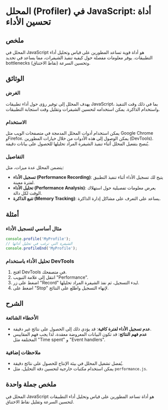 <!--
Meta Description: # المحلل (Profiler) في JavaScript: أداة تحسين الأداء ## ملخص المحلل في JavaScript هو أداة قوية تساعد المطورين على قياس وتحليل أداء التطبيقات. يوفر معل...
Meta Keywords: على, المحلل, الأداء, javascript, إلى
-->

# المحلل (Profiler) في JavaScript: أداة تحسين الأداء

## ملخص
المحلل في JavaScript هو أداة قوية تساعد المطورين على قياس وتحليل أداء التطبيقات. يوفر معلومات مفصلة حول كيفية تنفيذ الشيفرات، مما يساعد في تحديد bottlenecks (نقاط الاختناق) وتحسين السرعة.

## الوثائق
### الغرض
يهدف المحلل إلى توفير رؤى حول أداء تطبيقات JavaScript، بما في ذلك وقت التنفيذ واستخدام الذاكرة. يمكن استخدامه لتحسين الشيفرات وتقليل وقت استجابة التطبيقات.

### الاستخدام
يمكن استخدام أدوات المحلل المدمجة في متصفحات الويب مثل Google Chrome وFirefox. يمكن الوصول إلى هذه الأدوات من خلال خيارات المطورين (DevTools). يُنصح بتفعيل المحلل أثناء تنفيذ الشيفرة المراد تحليلها للحصول على بيانات دقيقة.

### التفاصيل
يتضمن المحلل عدة ميزات، مثل:
- **تسجيل الأداء (Performance Recording)**: يتيح لك تسجيل الأداء أثناء تنفيذ التطبيق لفترة معينة.
- **تحليل الأداء (Performance Analysis)**: يعرض معلومات تفصيلية حول استهلاك الوقت لكل دالة.
- **تتبع الذاكرة (Memory Tracking)**: يساعد على التعرف على مشاكل إدارة الذاكرة.

## أمثلة
### مثال أساسي لتسجيل الأداء
```javascript
console.profile('MyProfile');
// الشيفرة التي ترغب في تحليل أدائها
console.profileEnd('MyProfile');
```

### تحليل الأداء باستخدام DevTools
1. افتح DevTools في متصفحك.
2. انتقل إلى علامة التبويب "Performance".
3. اضغط على زر "Record" لبدء التسجيل، ثم نفذ الشيفرة المراد تحليلها.
4. اضغط على "Stop" لإنهاء التسجيل واطلع على النتائج.

## الشرح
### الأخطاء الشائعة
- **عدم تسجيل الأداء لفترة كافية**: قد يؤدي ذلك إلى الحصول على نتائج غير دقيقة.
- **عدم فهم النتائج**: قد تكون البيانات المعروضة معقدة، لذا يجب فهم المقاييس المختلفة مثل "Time spent" و "Event handlers".

### ملاحظات إضافية
- يُفضل تشغيل المحلل في بيئة الإنتاج للحصول على نتائج دقيقة.
- يمكن استخدام مكتبات خارجية لتحسين دقة التحليل، مثل `performance.js`.

## ملخص جملة واحدة
المحلل في JavaScript هو أداة تساعد المطورين على قياس وتحليل أداء التطبيقات لتحسين السرعة وتقليل نقاط الاختناق.